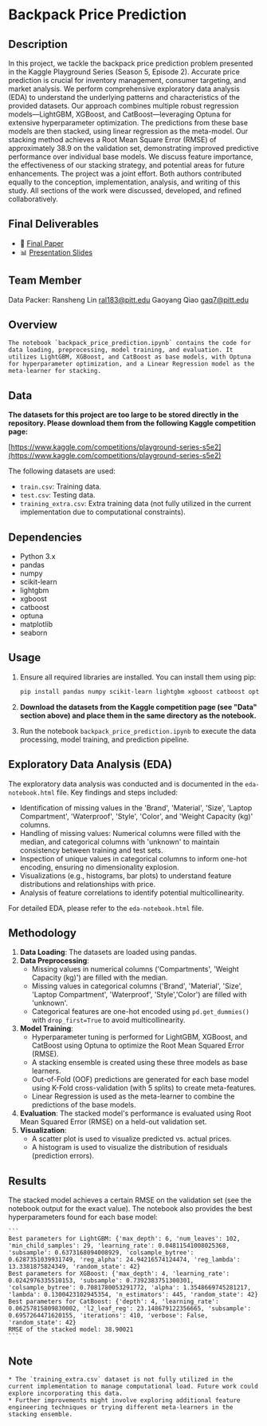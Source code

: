 # Backpack Price Prediction

## Description
In this project, we tackle the backpack price prediction problem presented in the Kaggle Playground Series (Season 5, Episode 2). Accurate price prediction is crucial for inventory management, consumer targeting, and market analysis. We perform comprehensive exploratory data analysis (EDA) to understand the underlying patterns and characteristics of the provided datasets. Our approach combines multiple robust regression models—LightGBM, XGBoost, and CatBoost—leveraging Optuna for extensive hyperparameter optimization. The predictions from these base models are then stacked, using linear regression as the meta-model. Our stacking method achieves a Root Mean Square Error (RMSE) of approximately 38.9 on the validation set, demonstrating improved predictive performance over individual base models. We discuss feature importance, the effectiveness of our stacking strategy, and potential areas for future enhancements. The project was a joint effort. Both authors contributed equally to the conception, implementation, analysis, and writing of this study. All sections of the work were discussed, developed, and refined collaboratively.

## Final Deliverables

* 📄 [Final Paper](./INFSCI2160_FinalPaper_DataPacker.pdf)  
* 📊 [Presentation Slides](./PRE%20(1).pdf)


## Team Member
Data Packer:
Ransheng Lin ral183@pitt.edu
Gaoyang Qiao gaq7@pitt.edu

##   Overview

    The notebook `backpack_price_prediction.ipynb` contains the code for data loading, preprocessing, model training, and evaluation. It utilizes LightGBM, XGBoost, and CatBoost as base models, with Optuna for hyperparameter optimization, and a Linear Regression model as the meta-learner for stacking.
##   Data

**The datasets for this project are too large to be stored directly in the repository. Please download them from the following Kaggle competition page:**

[https://www.kaggle.com/competitions/playground-series-s5e2](https://www.kaggle.com/competitions/playground-series-s5e2)

The following datasets are used:

* `train.csv`: Training data.
* `test.csv`: Testing data.
* `training_extra.csv`: Extra training data (not fully utilized in the current implementation due to computational constraints).

##   Dependencies

* Python 3.x
* pandas
* numpy
* scikit-learn
* lightgbm
* xgboost
* catboost
* optuna
* matplotlib
* seaborn

##   Usage

1.  Ensure all required libraries are installed. You can install them using pip:

    ```bash
    pip install pandas numpy scikit-learn lightgbm xgboost catboost optuna matplotlib seaborn
    ```

2.  **Download the datasets from the Kaggle competition page (see "Data" section above) and place them in the same directory as the notebook.**

3.  Run the notebook `backpack_price_prediction.ipynb` to execute the data processing, model training, and prediction pipeline.

##   Exploratory Data Analysis (EDA)

The exploratory data analysis was conducted and is documented in the `eda-notebook.html` file. Key findings and steps included:

* Identification of missing values in the 'Brand', 'Material', 'Size', 'Laptop Compartment', 'Waterproof', 'Style', 'Color', and 'Weight Capacity (kg)' columns.
* Handling of missing values: Numerical columns were filled with the median, and categorical columns with 'unknown' to maintain consistency between training and test sets.
* Inspection of unique values in categorical columns to inform one-hot encoding, ensuring no dimensionality explosion.
* Visualizations (e.g., histograms, bar plots) to understand feature distributions and relationships with price.
* Analysis of feature correlations to identify potential multicollinearity.

For detailed EDA, please refer to the `eda-notebook.html` file.

##   Methodology

1.  **Data Loading**: The datasets are loaded using pandas.
2.  **Data Preprocessing**:
    * Missing values in numerical columns ('Compartments', 'Weight Capacity (kg)') are filled with the median.
    * Missing values in categorical columns ('Brand', 'Material', 'Size', 'Laptop Compartment', 'Waterproof', 'Style','Color') are filled with 'unknown'.
    * Categorical features are one-hot encoded using `pd.get_dummies()` with `drop_first=True` to avoid multicollinearity.
3.  **Model Training**:
    * Hyperparameter tuning is performed for LightGBM, XGBoost, and CatBoost using Optuna to optimize the Root Mean Squared Error (RMSE).
    * A stacking ensemble is created using these three models as base learners.
    * Out-of-Fold (OOF) predictions are generated for each base model using K-Fold cross-validation (with 5 splits) to create meta-features.
    * Linear Regression is used as the meta-learner to combine the predictions of the base models.
4.  **Evaluation**: The stacked model's performance is evaluated using Root Mean Squared Error (RMSE) on a held-out validation set.
5.  **Visualization**:
    * A scatter plot is used to visualize predicted vs. actual prices.
    * A histogram is used to visualize the distribution of residuals (prediction errors).

##   Results

The stacked model achieves a certain RMSE on the validation set (see the notebook output for the exact value). The notebook also provides the best hyperparameters found for each base model:

    ```
    Best parameters for LightGBM: {'max_depth': 6, 'num_leaves': 102, 'min_child_samples': 29, 'learning_rate': 0.04811541008025368, 'subsample': 0.6373168094008929, 'colsample_bytree': 0.6287351039931749, 'reg_alpha': 24.94216574124474, 'reg_lambda': 13.3381875824349, 'random_state': 42}
    Best parameters for XGBoost: {'max_depth': 4, 'learning_rate': 0.0242976335510153, 'subsample': 0.7392383751300301, 'colsample_bytree': 0.7081780053291772, 'alpha': 1.3548669745281217, 'lambda': 0.1300423102945354, 'n_estimators': 445, 'random_state': 42}
    Best parameters for CatBoost: {'depth': 4, 'learning_rate': 0.06257815809830002, 'l2_leaf_reg': 23.148679122356665, 'subsample': 0.6957264471620155, 'iterations': 410, 'verbose': False, 'random_state': 42}
    RMSE of the stacked model: 38.90021
    ```

##   Note

    * The `training_extra.csv` dataset is not fully utilized in the current implementation to manage computational load. Future work could explore incorporating this data.
    * Further improvements might involve exploring additional feature engineering techniques or trying different meta-learners in the stacking ensemble.